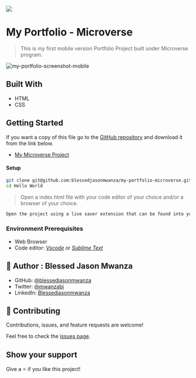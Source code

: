 ![](https://img.shields.io/badge/Microverse-blueviolet)

# My Portfolio - Microverse

> This is my first mobile version Portfolio Project built under Microverse program.

![my-portfolio-screenshot-mobile](https://user-images.githubusercontent.com/35315311/133474148-39812177-e3e1-4cb6-94d7-467a19c44f65.png)


## Built With

- HTML
- CSS

## Getting Started
If you want a copy of this file go to the [GitHub repository](https://github.com/blessedjasonmwanza/my-portfolio-microverse) and download it from the link below.
- [My Microverse Project](git@github.com:blessedjasonmwanza/my-portfolio-microverse.git)

#### Setup
```bash
git clone git@github.com:blessedjasonmwanza/my-portfolio-microverse.git
cd Hello World
```
> Open a index.html file with your code editor of your choice and/or a browser of your choice.
```bash
Open the project using a live saver extension that can be found into your code editor.
```

### Environment Prerequisites
- Web Browser
- Code editor: _[Vscode](https://code.visualstudio.com/)_ or _[Sublime Text](https://www.sublimetext.com/)_

## 👤 Author : Blessed Jason Mwanza

- GitHub: [@blessedjasonmwanza](https://github.com/blessedjasonmwanza)
- Twitter: [@mwanzabj](https://twitter.com/mwanzabj)
- LinkedIn: [Blessedjasonmwanza](https://linkedin.com/in/blessedjasonmwanza)

## 🤝 Contributing

Contributions, issues, and feature requests are welcome!

Feel free to check the [issues page](../../issues/).

## Show your support

Give a ⭐️ if you like this project!
